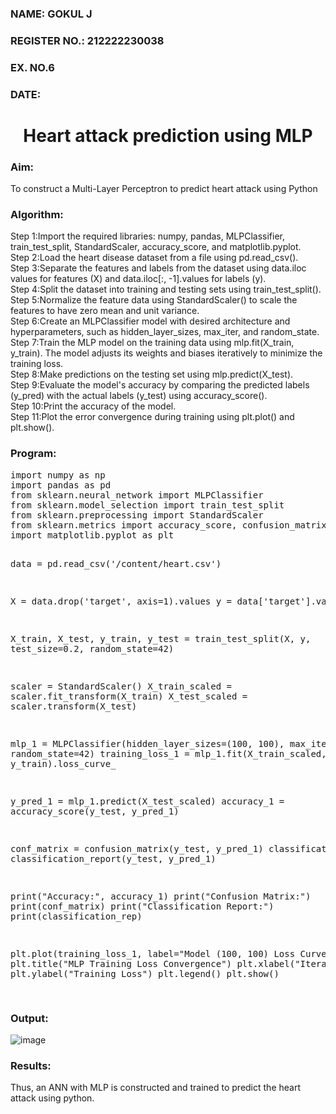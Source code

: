 <H3>NAME: GOKUL J</H3>
<H3>REGISTER NO.: 212222230038</H3>
<H3>EX. NO.6</H3>
<H3>DATE:</H3>
<H1 ALIGN =CENTER>Heart attack prediction using MLP</H1>
<H3>Aim:</H3>  To construct a  Multi-Layer Perceptron to predict heart attack using Python
<H3>Algorithm:</H3>
Step 1:Import the required libraries: numpy, pandas, MLPClassifier, train_test_split, StandardScaler, accuracy_score, and matplotlib.pyplot.<BR>
Step 2:Load the heart disease dataset from a file using pd.read_csv().<BR>
Step 3:Separate the features and labels from the dataset using data.iloc values for features (X) and data.iloc[:, -1].values for labels (y).<BR>
Step 4:Split the dataset into training and testing sets using train_test_split().<BR>
Step 5:Normalize the feature data using StandardScaler() to scale the features to have zero mean and unit variance.<BR>
Step 6:Create an MLPClassifier model with desired architecture and hyperparameters, such as hidden_layer_sizes, max_iter, and random_state.<BR>
Step 7:Train the MLP model on the training data using mlp.fit(X_train, y_train). The model adjusts its weights and biases iteratively to minimize the training loss.<BR>
Step 8:Make predictions on the testing set using mlp.predict(X_test).<BR>
Step 9:Evaluate the model's accuracy by comparing the predicted labels (y_pred) with the actual labels (y_test) using accuracy_score().<BR>
Step 10:Print the accuracy of the model.<BR>
Step 11:Plot the error convergence during training using plt.plot() and plt.show().<BR>
<H3>Program: </H3>
<pre>
import numpy as np
import pandas as pd
from sklearn.neural_network import MLPClassifier
from sklearn.model_selection import train_test_split
from sklearn.preprocessing import StandardScaler
from sklearn.metrics import accuracy_score, confusion_matrix, classification_report
import matplotlib.pyplot as plt

data = pd.read_csv('/content/heart.csv')

X = data.drop('target', axis=1).values 
y = data['target'].values

X_train, X_test, y_train, y_test = train_test_split(X, y, test_size=0.2, random_state=42)

scaler = StandardScaler()
X_train_scaled = scaler.fit_transform(X_train)
X_test_scaled = scaler.transform(X_test)

mlp_1 = MLPClassifier(hidden_layer_sizes=(100, 100), max_iter=1000, random_state=42)
training_loss_1 = mlp_1.fit(X_train_scaled, y_train).loss_curve_

y_pred_1 = mlp_1.predict(X_test_scaled)
accuracy_1 = accuracy_score(y_test, y_pred_1)

conf_matrix = confusion_matrix(y_test, y_pred_1)
classification_rep = classification_report(y_test, y_pred_1)

print("Accuracy:", accuracy_1)
print("Confusion Matrix:")
print(conf_matrix)
print("Classification Report:")
print(classification_rep)

plt.plot(training_loss_1, label="Model (100, 100) Loss Curve")
plt.title("MLP Training Loss Convergence")
plt.xlabel("Iteration")
plt.ylabel("Training Loss")
plt.legend()
plt.show()

</pre>
<H3>Output:</H3>

![image](https://github.com/user-attachments/assets/01176927-b65a-4023-af60-daa8b958b9c8)

<H3>Results:</H3>
Thus, an ANN with MLP is constructed and trained to predict the heart attack using python.
